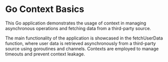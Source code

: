 # Go Context Basics
This Go application demonstrates the usage of context in managing asynchronous operations and fetching data from a third-party source.

The main functionality of the application is showcased in the fetchUserData function, where user data is retrieved asynchronously from a third-party source using goroutines and channels. Contexts are employed to manage timeouts and prevent context leakage.